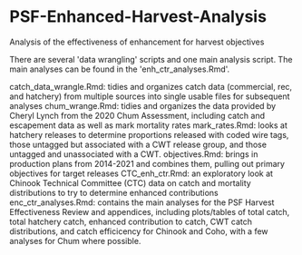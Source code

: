 # PSF-Enhanced-Harvest-Analysis
Analysis of the effectiveness of enhancement for harvest objectives

There are several 'data wrangling' scripts and one main analysis script. The main analyses can be found in the 'enh_ctr_analyses.Rmd'.

catch_data_wrangle.Rmd: tidies and organizes catch data (commercial, rec, and hatchery) from multiple sources into single usable files for subsequent analyses
chum_wrange.Rmd: tidies and organizes the data provided by Cheryl Lynch from the 2020 Chum Assessment, including catch and escapement data as well as mark mortality rates
mark_rates.Rmd: looks at hatchery releases to determine proportions released with coded wire tags, those untagged but associated with a CWT release group, and those untagged and unassociated with a CWT.
objectives.Rmd: brings in production plans from 2014-2021 and combines them, pulling out primary objectives for target releases
CTC_enh_ctr.Rmd: an exploratory look at Chinook Technical Committee (CTC) data on catch and mortality distributions to try to determine enhanced contributions
enc_ctr_analyses.Rmd: contains the main analyses for the PSF Harvest Effectiveness Review and appendices, including plots/tables of total catch, total hatchery catch, enhanced contribution to catch, CWT catch distributions, and catch efficicency for Chinook and Coho, with a few analyses for Chum where possible.
